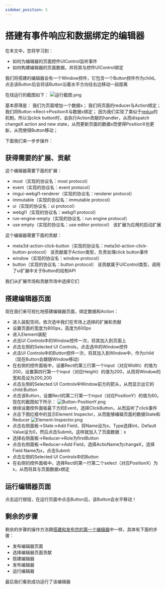 ```yaml
---
sidebar_position: 5
---
```


# 搭建有事件响应和数据绑定的编辑器

在本文中，您将学习到：

- 如何为编辑器的页面控件UIControl监听事件
- 如何构建编辑器的页面数据，并将其与控件UIControl绑定


我们将搭建的编辑器会有一个Window控件，它包含一个Button控件作为child。点击该Button后会将该Button沿着水平方向往右边移动一段距离

在线运行的截图如下：
![运行截图.png](/img/搭建有事件响应和数据绑定的编辑器/运行截图.png)

基本原理是：
我们为页面增加一个数据x；
我们将页面的reducer与Action绑定；
我们将Button->Rect->PositionX与数据x绑定；
因为我们实现了类似于[redux](https://redux.js.org/)的机制，所以当click button时，会执行Action贡献的handler，从而dispatch changeX action and new state，从而更新页面的数据x而使得PositionX也更新，从而使得Button移动；

下面我们来一步步操作：
## 获得需要的扩展、贡献 

这个编辑器需要下面的扩展：
- most（实现的协议名：most protocol）
- event（实现的协议名：event protocol）
- imgui-webgl1-renderer（实现的协议名：renderer protocol）
- immutable（实现的协议名：immutable protocol）
- ui（实现的协议名：ui protocol）
- webgl1（实现的协议名：webgl1 protocol）
- run-engine-empty（实现的协议名：run engine protocol）
- use empty（实现的协议名：use editor protocol）
该扩展为应用的启动扩展

这个编辑器需要下面的贡献：
- meta3d-action-click-button（实现的协议名：meta3d-action-click-button-protocol）
该贡献属于Action类型，负责处理click button事件
- window（实现的协议名：window protocol）
- button（实现的协议名：button protocol）
该贡献属于UIControl类型，调用了ui扩展中关于Button的绘制API


我们从扩展市场和贡献市场中选择它们


## 搭建编辑器页面

现在我们来可视化地搭建编辑器页面，绑定数据和Action：
- 进入装配空间，依次选中我们在市场上选择的扩展和贡献
- 设置页面的宽度为800px，高度为600px
- 进入Element装配
- 点击UI Controls中的Window控件一次，将其加入到页面上
- 点击左侧的Selected UI Controls，点击选中的Window控件
- 点击UI Controls中的Button控件一次，将其加入到Window中，作为child（现在Button会跟随Window移动）
- 在右侧的控件面板中，设置Rect的第三行第一个input（对应Width）的值为200，设置第四行第一个input（对应Height）的值为200，从而将Window的宽和高设为200,200
- 点击左侧的Selected UI Controls中Window前方的箭头，从而显示出它的child:Button
- 点击该Button，设置Rect的第二行第一个input（对应PositionY）的值为60。现在的截图如下所示：
![Button-PositionY.png](/img/搭建有事件响应和数据绑定的编辑器/Button-PositionY.png)
- 继续设置控件面板最下方的Event，选择ClickButton，从而监听了click事件
- 点击下图红框中的显示Element Inspector，从而能够编辑页面的数据State和Reducer
![Element-Inspector.png](/img/搭建有事件响应和数据绑定的编辑器/Element-Inspector.png)
- 点击右侧面板->State->Add Field，将Name设为x，Type选择int，Default Value设为0，然后点击Submit。这样就加入了页面数据：x
- 选择右侧面板->Reducer->Role为firstButton
- 点击右侧面板->Reducer->Add Field，选择ActioName为changeX，选择Field Name为x，点击Submit
- 点击左侧的Selected UI Controls中的Button
- 在右侧的控件面板中，选择Rect的第一行第二个select（对应PositionX）为x，从而将其与页面数据x绑定



## 运行编辑器页面

点击运行按钮，在运行页面中点击Button后，该Button会水平移动！



## 剩余的步骤

剩余的步骤的操作方法跟[搭建和发布您的第一个编辑器](搭建和发布您的第一个编辑器)中一样，具体有下面的步骤：
- 发布编辑器页面
- 选择编辑器页面贡献
- 搭建编辑器
- 发布编辑器
- 运行编辑器

最后我们看到成功运行了该编辑器